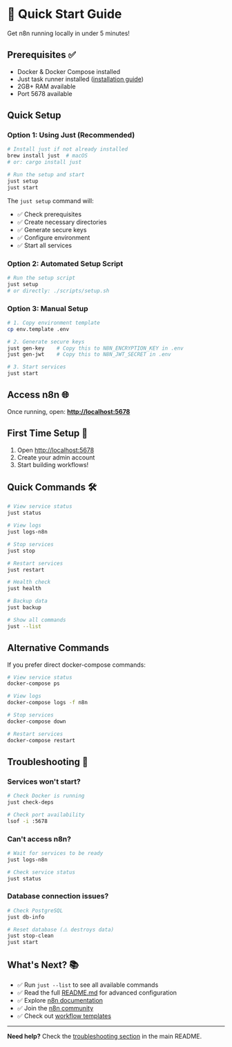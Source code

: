 # 🚀 Quick Start Guide

Get n8n running locally in under 5 minutes!

## Prerequisites ✅

- Docker & Docker Compose installed
- Just task runner installed ([installation guide](https://github.com/casey/just#installation))
- 2GB+ RAM available
- Port 5678 available

## Quick Setup

### Option 1: Using Just (Recommended)

```bash
# Install just if not already installed
brew install just  # macOS
# or: cargo install just

# Run the setup and start
just setup
just start
```

The `just setup` command will:

- ✅ Check prerequisites
- ✅ Create necessary directories
- ✅ Generate secure keys
- ✅ Configure environment
- ✅ Start all services

### Option 2: Automated Setup Script

```bash
# Run the setup script
just setup
# or directly: ./scripts/setup.sh
```

### Option 3: Manual Setup

```bash
# 1. Copy environment template
cp env.template .env

# 2. Generate secure keys
just gen-key    # Copy this to N8N_ENCRYPTION_KEY in .env
just gen-jwt    # Copy this to N8N_JWT_SECRET in .env

# 3. Start services
just start
```

## Access n8n 🌐

Once running, open: **<http://localhost:5678>**

## First Time Setup 👤

1. Open <http://localhost:5678>
2. Create your admin account
3. Start building workflows!

## Quick Commands 🛠️

```bash
# View service status
just status

# View logs
just logs-n8n

# Stop services
just stop

# Restart services
just restart

# Health check
just health

# Backup data
just backup

# Show all commands
just --list
```

## Alternative Commands

If you prefer direct docker-compose commands:

```bash
# View service status
docker-compose ps

# View logs
docker-compose logs -f n8n

# Stop services
docker-compose down

# Restart services
docker-compose restart
```

## Troubleshooting 🔧

### Services won't start?

```bash
# Check Docker is running
just check-deps

# Check port availability
lsof -i :5678
```

### Can't access n8n?

```bash
# Wait for services to be ready
just logs-n8n

# Check service status
just status
```

### Database connection issues?

```bash
# Check PostgreSQL
just db-info

# Reset database (⚠️ destroys data)
just stop-clean
just start
```

## What's Next? 📚

- ✅ Run `just --list` to see all available commands
- ✅ Read the full [README.md](README.md) for advanced configuration
- ✅ Explore [n8n documentation](https://docs.n8n.io/)
- ✅ Join the [n8n community](https://community.n8n.io/)
- ✅ Check out [workflow templates](https://n8n.io/workflows/)

---

**Need help?** Check the [troubleshooting section](README.md#troubleshooting) in the main README.
